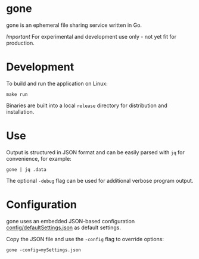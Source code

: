 # gone

gone is an ephemeral file sharing service written in Go.

*Important* For experimental and development use only - not yet fit for production.

# Development

To build and run the application on Linux:

```
make run
```

Binaries are built into a local `release` directory for distribution and installation.

# Use

Output is structured in JSON format and can be easily parsed with `jq` for convenience, for example:

```
gone | jq .data
```

The optional `-debug` flag can be used for additional verbose program output.

# Configuration

gone uses an embedded JSON-based configuration [config/defaultSettings.json](https://github.com/drduh/gone/blob/main/config/defaultSettings.json) as default settings.

Copy the JSON file and use the `-config` flag to override options:

```
gone -config=mySettings.json
```

